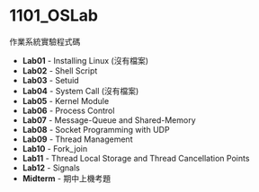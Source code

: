 # 1101_OSLab
作業系統實驗程式碼

* **Lab01** - Installing Linux (沒有檔案)
* **Lab02** - Shell Script
* **Lab03** - Setuid
* **Lab04** - System Call (沒有檔案)
* **Lab05** - Kernel Module
* **Lab06** - Process Control
* **Lab07** - Message-Queue and Shared-Memory
* **Lab08** - Socket Programming with UDP
* **Lab09** - Thread Management
* **Lab10** - Fork_join
* **Lab11** - Thread Local Storage and Thread Cancellation Points
* **Lab12** - Signals
* **Midterm** - 期中上機考題
